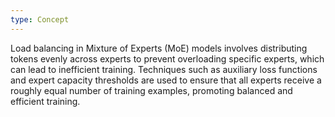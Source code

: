 ```yaml
---
type: Concept
---
```


Load balancing in Mixture of Experts (MoE) models involves distributing tokens evenly across experts to prevent overloading specific experts, which can lead to inefficient training. Techniques such as auxiliary loss functions and expert capacity thresholds are used to ensure that all experts receive a roughly equal number of training examples, promoting balanced and efficient training.